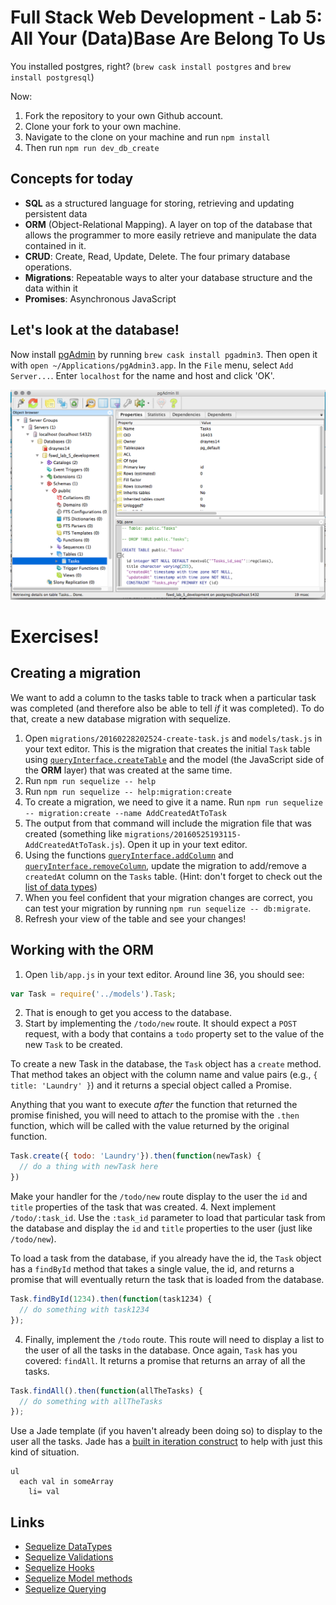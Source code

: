 
# Full Stack Web Development - Lab 5: All Your (Data)Base Are Belong To Us

You installed postgres, right? (`brew cask install postgres` and `brew
install postgresql`)

Now:

1. Fork the repository to your own Github account.
2. Clone your fork to your own machine.
3. Navigate to the clone on your machine and run `npm install`
4. Then run `npm run dev_db_create`

## Concepts for today

* **SQL** as a structured language for storing, retrieving and updating persistent data
* **ORM** (Object-Relational Mapping). A layer on top of the database that allows the programmer to more easily retrieve and manipulate the data contained in it.
* **CRUD**: Create, Read, Update, Delete. The four primary database operations.
* **Migrations**: Repeatable ways to alter your database structure and the data within it
* **Promises**: Asynchronous JavaScript

## Let's look at the database!

Now install [pgAdmin](http://pgadmin.org) by running `brew cask
install pgadmin3`. Then open it with `open
~/Applications/pgAdmin3.app`. In the `File` menu, select `Add
Server...`. Enter `localhost` for the name and host and click 'OK'.

![pgAdmin3](./pgAdmin_III_and_pgAdmin__PostgreSQL_administration_and_management_tools.png)

# Exercises!

## Creating a migration

We want to add a column to the tasks table to track when a particular task was completed (and therefore also be able to tell *if* it was completed). To do that, create a new database migration with sequelize.

1. Open `migrations/20160228202524-create-task.js` and `models/task.js` in your text editor. This is the migration that creates the initial `Task` table using [`queryInterface.createTable`](http://docs.sequelizejs.com/en/latest/docs/migrations/#createtabletablename-attributes-options) and the model (the JavaScript side of the **ORM** layer) that was created at the same time.
2. Run `npm run sequelize -- help`
3. Run `npm run sequelize -- help:migration:create`
4. To create a migration, we need to give it a name. Run `npm run sequelize -- migration:create --name AddCreatedAtToTask`
5. The output from that command will include the migration file that was created (something like `migrations/20160525193115-AddCreatedAtToTask.js`). Open it up in your text editor.
6. Using the functions [`queryInterface.addColumn`](http://docs.sequelizejs.com/en/latest/docs/migrations/#addcolumntablename-attributename-datatypeoroptions-options) and [`queryInterface.removeColumn`](http://docs.sequelizejs.com/en/latest/docs/migrations/#removecolumntablename-attributename-options), update the migration to add/remove a `createdAt` column on the `Tasks` table. (Hint: don't forget to check out the [list of data types](http://docs.sequelizejs.com/en/latest/docs/models-definition/#data-types))
7. When you feel confident that your migration changes are correct, you can test your migration by running `npm run sequelize -- db:migrate`.
8. Refresh your view of the table and see your changes!

## Working with the **ORM**

1. Open `lib/app.js` in your text editor. Around line 36, you should see:
```javascript
var Task = require('../models').Task;
```
2. That is enough to get you access to the database.
3. Start by implementing the `/todo/new` route. It should expect a `POST` request, with a body that contains a `todo` property set to the value of the new `Task` to be created.

  To create a new Task in the database, the `Task` object has a `create` method. That method takes an object with the column name and value pairs (e.g., `{ title: 'Laundry' }`) and it returns a special object called a Promise.

  Anything that you want to execute *after* the function that returned the promise finished, you will need to attach to the promise with the `.then` function, which will be called with the value returned by the original function.

  ```javascript
  Task.create({ todo: 'Laundry'}).then(function(newTask) {
    // do a thing with newTask here
  })
  ```

  Make your handler for the `/todo/new` route display to the user the `id` and `title` properties of the task that was created.
4. Next implement `/todo/:task_id`. Use the `:task_id` parameter to load that particular task from the database and display the `id` and `title` properties to the user (just like `/todo/new`).

  To load a task from the database, if you already have the id, the `Task` object has a `findById` method that takes a single value, the id, and returns a promise that will eventually return the task that is loaded from the database.

  ```javascript
  Task.findById(1234).then(function(task1234) {
    // do something with task1234
  });
  ```
4. Finally, implement the `/todo` route. This route will need to display a list to the user of all the tasks in the database. Once again, `Task` has you covered: `findAll`. It returns a promise that returns an array of all the tasks.

  ```javascript
  Task.findAll().then(function(allTheTasks) {
    // do something with allTheTasks
  });
  ```

  Use a Jade template (if you haven't already been doing so) to display to the user all the tasks. Jade has a [built in iteration construct](http://jade-lang.com/reference/iteration/) to help with just this kind of situation.

  ```jade
  ul
    each val in someArray
      li= val
  ```

## Links

* [Sequelize DataTypes](http://docs.sequelizejs.com/en/latest/docs/models-definition/#data-types)
* [Sequelize Validations](http://docs.sequelizejs.com/en/latest/docs/models-definition/#validations)
* [Sequelize Hooks](http://docs.sequelizejs.com/en/latest/api/hooks/)
* [Sequelize Model methods](http://docs.sequelizejs.com/en/latest/docs/models-usage/)
* [Sequelize Querying](http://docs.sequelizejs.com/en/latest/docs/querying/)
